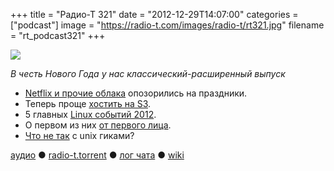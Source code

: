 +++
title = "Радио-Т 321"
date = "2012-12-29T14:07:00"
categories = ["podcast"]
image = "https://radio-t.com/images/radio-t/rt321.jpg"
filename = "rt_podcast321"
+++

![](https://radio-t.com/images/radio-t/rt321.jpg)

*В честь Нового Года у нас классический-расширенный выпуск*

* [Netflix и прочие облака](http://www.nytimes.com/2012/12/27/technology/latest-netflix-disruption-highlights-challenges-of-cloud-computing.html) опозорились на праздники.
* Теперь проще [хостить на S3](http://techcrunch.com/2012/12/28/amazon-makes-it-easier-to-host-static-web-pages-on-s3/).
* 5 главных [Linux событий 2012](http://www.zdnet.com/2012s-top-five-linux-stories-with-one-big-conclusion-7000009190/).
* О первом из них [от первого лица](http://p.umputun.com/p/2012/12/27/raspberry-pi/).
* [Что не так](http://server.dzone.com/articles/whats-wrong-unix-people) с unix гиками?

[аудио](http://cdn.radio-t.com/rt_podcast321.mp3) ● [radio-t.torrent](http://cdn.radio-t.com/torrents/rt_podcast321.mp3.torrent) ● [лог чата](http://chat.radio-t.com/logs/radio-t-321.html) ● [wiki](http://wiki.radio-t.com/%D0%92%D1%8B%D0%BF%D1%83%D1%81%D0%BA_321)<audio src="http://cdn.radio-t.com/rt_podcast321.mp3" preload="none"></audio>